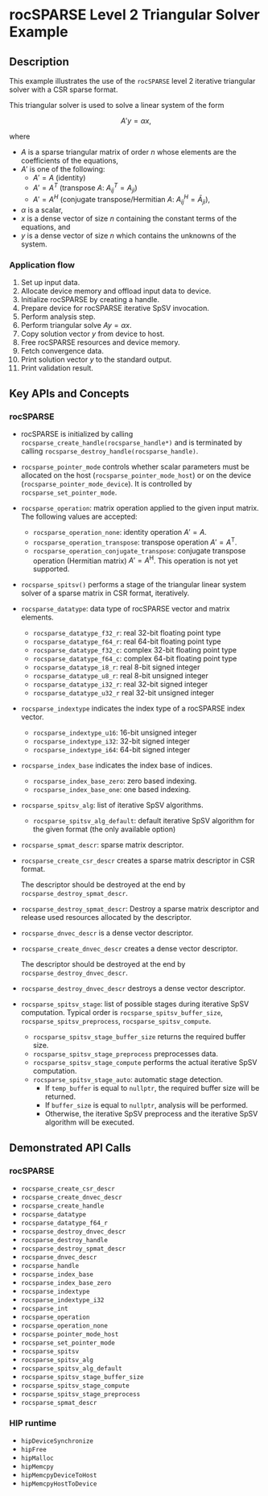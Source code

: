# rocSPARSE Level 2 Triangular Solver Example
## Description
This example illustrates the use of the `rocSPARSE` level 2 iterative triangular solver with a CSR sparse format.

This triangular solver is used to solve a linear system of the form

$$
A'y = \alpha x,
$$

where

- $A$ is a sparse triangular matrix of order $n$ whose elements are the coefficients of the equations,
- $A'$ is one of the following:
    - $A' = A$ (identity)
    - $A' = A^T$ (transpose $A$: $A_{ij}^T = A_{ji}$)
    - $A' = A^H$ (conjugate transpose/Hermitian $A$: $A_{ij}^H = \bar A_{ji}$),
- $\alpha$ is a scalar,
- $x$ is a dense vector of size $n$ containing the constant terms of the equations, and
- $y$ is a dense vector of size $n$ which contains the unknowns of the system.

### Application flow
1. Set up input data.
2. Allocate device memory and offload input data to device.
3. Initialize rocSPARSE by creating a handle.
4. Prepare device for rocSPARSE iterative SpSV invocation.
5. Perform analysis step.
6. Perform triangular solve $Ay = \alpha x$.
7. Copy solution vector $y$ from device to host.
8. Free rocSPARSE resources and device memory.
9. Fetch convergence data.
10. Print solution vector $y$ to the standard output.
11. Print validation result.

## Key APIs and Concepts
### rocSPARSE
- rocSPARSE is initialized by calling `rocsparse_create_handle(rocsparse_handle*)` and is terminated by calling `rocsparse_destroy_handle(rocsparse_handle)`.
- `rocsparse_pointer_mode` controls whether scalar parameters must be allocated on the host (`rocsparse_pointer_mode_host`) or on the device (`rocsparse_pointer_mode_device`). It is controlled by `rocsparse_set_pointer_mode`.
- `rocsparse_operation`: matrix operation applied to the given input matrix. The following values are accepted:
    - `rocsparse_operation_none`: identity operation $A' = A$.
    - `rocsparse_operation_transpose`: transpose operation $A' = A^\mathrm{T}$.
    - `rocsparse_operation_conjugate_transpose`: conjugate transpose operation (Hermitian matrix) $A' = A^\mathrm{H}$. This operation is not yet supported.

- `rocsparse_spitsv()` performs a stage of the triangular linear system solver of a sparse matrix in CSR format, iteratively.

- `rocsparse_datatype`: data type of rocSPARSE vector and matrix elements.
    - `rocsparse_datatype_f32_r`: real 32-bit floating point type
    - `rocsparse_datatype_f64_r`: real 64-bit floating point type
    - `rocsparse_datatype_f32_c`: complex 32-bit floating point type
    - `rocsparse_datatype_f64_c`: complex 64-bit floating point type
    - `rocsparse_datatype_i8_r`: real 8-bit signed integer
    - `rocsparse_datatype_u8_r`: real 8-bit unsigned integer
    - `rocsparse_datatype_i32_r`: real 32-bit signed integer
    - `rocsparse_datatype_u32_r` real 32-bit unsigned integer

- `rocsparse_indextype` indicates the index type of a rocSPARSE index vector.
    - `rocsparse_indextype_u16`: 16-bit unsigned integer
    - `rocsparse_indextype_i32`: 32-bit signed integer
    - `rocsparse_indextype_i64`: 64-bit signed integer

- `rocsparse_index_base` indicates the index base of indices.
    - `rocsparse_index_base_zero`: zero based indexing.
    - `rocsparse_index_base_one`: one based indexing.

- `rocsparse_spitsv_alg`: list of iterative SpSV algorithms.
    - `rocsparse_spitsv_alg_default`: default iterative SpSV algorithm for the given format (the only available option)

- `rocsparse_spmat_descr`: sparse matrix descriptor.
- `rocsparse_create_csr_descr` creates a sparse matrix descriptor in CSR format.

    The descriptor should be destroyed at the end by `rocsparse_destroy_spmat_descr`.
- `rocsparse_destroy_spmat_descr`: Destroy a sparse matrix descriptor and release used resources allocated by the descriptor.

- `rocsparse_dnvec_descr` is a dense vector descriptor.
- `rocsparse_create_dnvec_descr` creates a dense vector descriptor. 

    The descriptor should be destroyed at the end by `rocsparse_destroy_dnvec_descr`.
- `rocsparse_destroy_dnvec_descr` destroys a dense vector descriptor.

-  `rocsparse_spitsv_stage`: list of possible stages during iterative SpSV computation. Typical order is `rocsparse_spitsv_buffer_size`, `rocsparse_spitsv_preprocess`, `rocsparse_spitsv_compute`.
    - `rocsparse_spitsv_stage_buffer_size` returns the required buffer size.
    - `rocsparse_spitsv_stage_preprocess` preprocesses data.
    - `rocsparse_spitsv_stage_compute` performs the actual iterative SpSV computation.
    - `rocsparse_spitsv_stage_auto`: automatic stage detection.
        - If `temp_buffer` is equal to `nullptr`, the required buffer size will be returned. 
        - If `buffer_size` is equal to `nullptr`, analysis will be performed.
        - Otherwise, the iterative SpSV preprocess and the iterative SpSV algorithm will be executed.

## Demonstrated API Calls
### rocSPARSE
- `rocsparse_create_csr_descr`
- `rocsparse_create_dnvec_descr`
- `rocsparse_create_handle`
- `rocsparse_datatype`
- `rocsparse_datatype_f64_r`
- `rocsparse_destroy_dnvec_descr`
- `rocsparse_destroy_handle`
- `rocsparse_destroy_spmat_descr`
- `rocsparse_dnvec_descr`
- `rocsparse_handle`
- `rocsparse_index_base`
- `rocsparse_index_base_zero`
- `rocsparse_indextype`
- `rocsparse_indextype_i32`
- `rocsparse_int`
- `rocsparse_operation`
- `rocsparse_operation_none`
- `rocsparse_pointer_mode_host`
- `rocsparse_set_pointer_mode`
- `rocsparse_spitsv`
- `rocsparse_spitsv_alg`
- `rocsparse_spitsv_alg_default`
- `rocsparse_spitsv_stage_buffer_size`
- `rocsparse_spitsv_stage_compute`
- `rocsparse_spitsv_stage_preprocess`
- `rocsparse_spmat_descr`

### HIP runtime
- `hipDeviceSynchronize`
- `hipFree`
- `hipMalloc`
- `hipMemcpy`
- `hipMemcpyDeviceToHost`
- `hipMemcpyHostToDevice`
